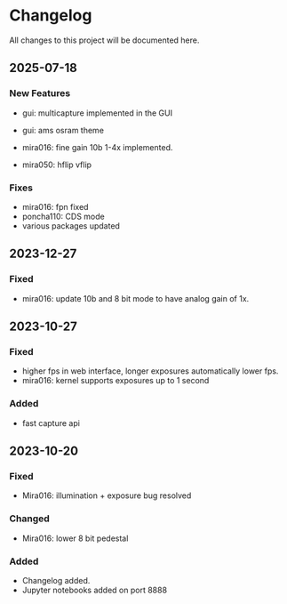 # Changelog

All changes to this project will be documented here.

## 2025-07-18

### New Features

- gui: multicapture implemented in the GUI
- gui: ams osram theme

- mira016: fine gain 10b 1-4x implemented. 
- mira050: hflip vflip 

### Fixes

- mira016: fpn fixed
- poncha110: CDS mode
- various packages updated


## 2023-12-27

### Fixed

- mira016: update 10b and 8 bit mode to have analog gain of 1x. 

## 2023-10-27

### Fixed

- higher fps in web interface, longer exposures automatically lower fps.
- mira016: kernel supports exposures up to 1 second
### Added

- fast capture api


## 2023-10-20

### Fixed

- Mira016: illumination + exposure bug resolved

### Changed

- Mira016: lower 8 bit pedestal

### Added

- Changelog added.
- Jupyter notebooks added on port 8888 
